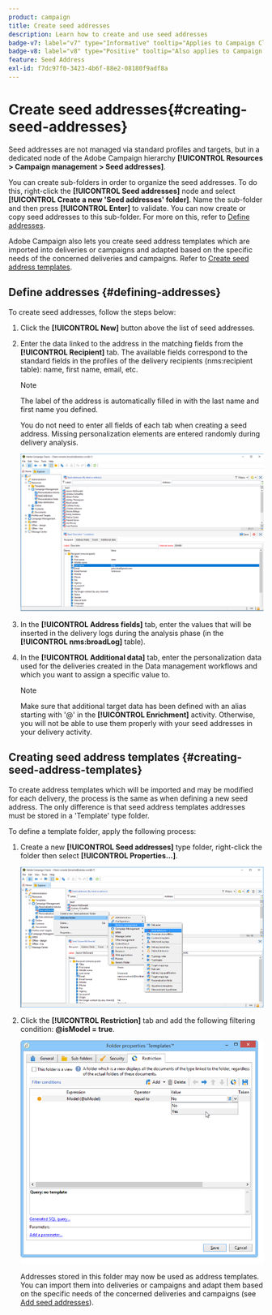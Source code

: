 ```yaml
---
product: campaign
title: Create seed addresses
description: Learn how to create and use seed addresses
badge-v7: label="v7" type="Informative" tooltip="Applies to Campaign Classic v7"
badge-v8: label="v8" type="Positive" tooltip="Also applies to Campaign v8"
feature: Seed Address
exl-id: f7dc97f0-3423-4b6f-88e2-08180f9adf8a
---
```

# Create seed addresses{#creating-seed-addresses}

 

Seed addresses are not managed via standard profiles and targets, but in a dedicated node of the Adobe Campaign hierarchy **[!UICONTROL Resources > Campaign management > Seed addresses]**.

You can create sub-folders in order to organize the seed addresses. To do this, right-click the **[!UICONTROL Seed addresses]** node and select **[!UICONTROL Create a new 'Seed addresses' folder]**. Name the sub-folder and then press **[!UICONTROL Enter]** to validate. You can now create or copy seed addresses to this sub-folder. For more on this, refer to [Define addresses](#defining-addresses).

Adobe Campaign also lets you create seed address templates which are imported into deliveries or campaigns and adapted based on the specific needs of the concerned deliveries and campaigns. Refer to [Create seed address templates](#creating-seed-address-templates).

## Define addresses {#defining-addresses}

To create seed addresses, follow the steps below:

1. Click the **[!UICONTROL New]** button above the list of seed addresses.
1. Enter the data linked to the address in the matching fields from the **[!UICONTROL Recipient]** tab. The available fields correspond to the standard fields in the profiles of the delivery recipients (nms:recipient table): name, first name, email, etc.

   >[!NOTE]
   >
   >The label of the address is automatically filled in with the last name and first name you defined.
   >
   >You do not need to enter all fields of each tab when creating a seed address. Missing personalization elements are entered randomly during delivery analysis.

   ![](assets/s_ncs_user_seedlist_new_address.png)

1. In the **[!UICONTROL Address fields]** tab, enter the values that will be inserted in the delivery logs during the analysis phase (in the **[!UICONTROL nms:broadLog]** table).

1. In the **[!UICONTROL Additional data]** tab, enter the personalization data used for the deliveries created in the Data management workflows and which you want to assign a specific value to.

   >[!NOTE]
   >
   >Make sure that additional target data has been defined with an alias starting with '@' in the **[!UICONTROL Enrichment]** activity. Otherwise, you will not be able to use them properly with your seed addresses in your delivery activity.

## Creating seed address templates {#creating-seed-address-templates}

To create address templates which will be imported and may be modified for each delivery, the process is the same as when defining a new seed address. The only difference is that seed address templates addresses must be stored in a 'Template' type folder.

To define a template folder, apply the following process:

1. Create a new **[!UICONTROL Seed addresses]** type folder, right-click the folder then select **[!UICONTROL Properties...]**.

   ![](assets/s_ncs_user_seedlist_template_folder.png)

1. Click the **[!UICONTROL Restriction]** tab and add the following filtering condition: **@isModel = true**.

   ![](assets/s_ncs_user_seedlist_folder_is_model.png)

   Addresses stored in this folder may now be used as address templates. You can import them into deliveries or campaigns and adapt them based on the specific needs of the concerned deliveries and campaigns (see [Add seed addresses](adding-seed-addresses.md)).
